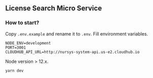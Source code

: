 ## License Search Micro Service

### How to start?

Copy `.env.example` and rename it to `.env`. 
Fill environment variables.
```dotenv
NODE_ENV=development
PORT=3001
CLOUDHUB_API_URL=http://nursys-system-api.us-e2.cloudhub.io
```
Node version > 12.x.
```
yarn dev
```
